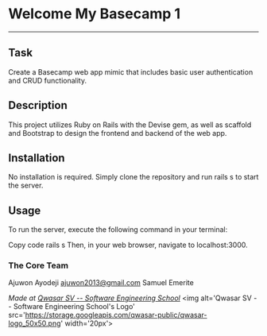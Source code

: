 # Welcome My Basecamp 1 
***

## Task
Create a Basecamp web app mimic that includes basic user authentication and CRUD functionality.

## Description
This project utilizes Ruby on Rails with the Devise gem, as well as scaffold and Bootstrap to design the frontend and backend of the web app.

## Installation
No installation is required. Simply clone the repository and run rails s to start the server.

## Usage
To run the server, execute the following command in your terminal:

Copy code
rails s
Then, in your web browser, navigate to localhost:3000.

### The Core Team
Ajuwon Ayodeji <ajuwon2013@gmail.com>
Samuel Emerite 

<span><i>Made at <a href='https://qwasar.io'>Qwasar SV -- Software Engineering School</a></i></span>
<span><img alt='Qwasar SV -- Software Engineering School's Logo' src='https://storage.googleapis.com/qwasar-public/qwasar-logo_50x50.png' width='20px'></span>
